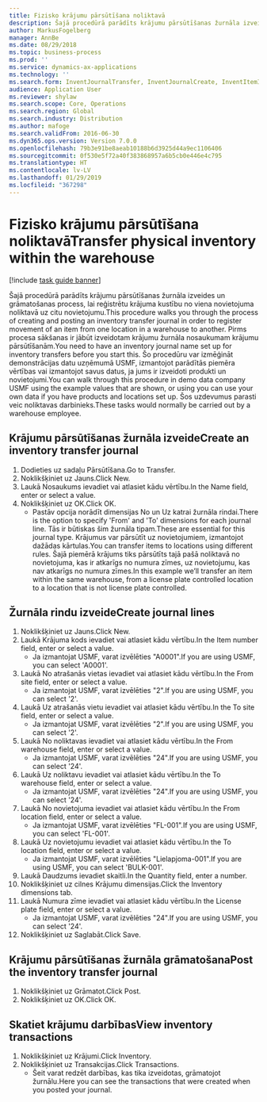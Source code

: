 ```yaml
---
title: Fizisko krājumu pārsūtīšana noliktavā
description: Šajā procedūrā parādīts krājumu pārsūtīšanas žurnāla izveides un grāmatošanas process, lai reģistrētu krājuma kustību no viena novietojuma noliktavā uz citu novietojumu.
author: MarkusFogelberg
manager: AnnBe
ms.date: 08/29/2018
ms.topic: business-process
ms.prod: ''
ms.service: dynamics-ax-applications
ms.technology: ''
ms.search.form: InventJournalTransfer, InventJournalCreate, InventItemIdLookupSimple, InventLocationIdLookup, WMSLocationIdLookup, InventTrans
audience: Application User
ms.reviewer: shylaw
ms.search.scope: Core, Operations
ms.search.region: Global
ms.search.industry: Distribution
ms.author: mafoge
ms.search.validFrom: 2016-06-30
ms.dyn365.ops.version: Version 7.0.0
ms.openlocfilehash: 79b3e91be8aeab10188b6d3925d44a9ec1106406
ms.sourcegitcommit: 0f530e5f72a40f383868957a6b5cb0e446e4c795
ms.translationtype: HT
ms.contentlocale: lv-LV
ms.lasthandoff: 01/29/2019
ms.locfileid: "367298"
---
```

# <a name="transfer-physical-inventory-within-the-warehouse"></a><span data-ttu-id="0ddb7-103">Fizisko krājumu pārsūtīšana noliktavā</span><span class="sxs-lookup"><span data-stu-id="0ddb7-103">Transfer physical inventory within the warehouse</span></span>

[!include [task guide banner](../../includes/task-guide-banner.md)]

<span data-ttu-id="0ddb7-104">Šajā procedūrā parādīts krājumu pārsūtīšanas žurnāla izveides un grāmatošanas process, lai reģistrētu krājuma kustību no viena novietojuma noliktavā uz citu novietojumu.</span><span class="sxs-lookup"><span data-stu-id="0ddb7-104">This procedure walks you through the process of creating and posting an inventory transfer journal in order to register movement of an item from one location in a warehouse to another.</span></span> <span data-ttu-id="0ddb7-105">Pirms procesa sākšanas ir jābūt izveidotam krājumu žurnāla nosaukumam krājumu pārsūtīšanām.</span><span class="sxs-lookup"><span data-stu-id="0ddb7-105">You need to have an inventory journal name set up for inventory transfers before you start this.</span></span> <span data-ttu-id="0ddb7-106">Šo procedūru var izmēģināt demonstrācijas datu uzņēmumā USMF, izmantojot parādītās piemēra vērtības vai izmantojot savus datus, ja jums ir izveidoti produkti un novietojumi.</span><span class="sxs-lookup"><span data-stu-id="0ddb7-106">You can walk through this procedure in demo data company USMF using the example values that are shown, or using you can use your own data if you have products and locations set up.</span></span> <span data-ttu-id="0ddb7-107">Šos uzdevumus parasti veic noliktavas darbinieks.</span><span class="sxs-lookup"><span data-stu-id="0ddb7-107">These tasks would normally be carried out by a warehouse employee.</span></span>


## <a name="create-an-inventory-transfer-journal"></a><span data-ttu-id="0ddb7-108">Krājumu pārsūtīšanas žurnāla izveide</span><span class="sxs-lookup"><span data-stu-id="0ddb7-108">Create an inventory transfer journal</span></span>
1. <span data-ttu-id="0ddb7-109">Dodieties uz sadaļu Pārsūtīšana.</span><span class="sxs-lookup"><span data-stu-id="0ddb7-109">Go to Transfer.</span></span>
2. <span data-ttu-id="0ddb7-110">Noklikšķiniet uz Jauns.</span><span class="sxs-lookup"><span data-stu-id="0ddb7-110">Click New.</span></span>
3. <span data-ttu-id="0ddb7-111">Laukā Nosaukums ievadiet vai atlasiet kādu vērtību.</span><span class="sxs-lookup"><span data-stu-id="0ddb7-111">In the Name field, enter or select a value.</span></span>
4. <span data-ttu-id="0ddb7-112">Noklikšķiniet uz OK.</span><span class="sxs-lookup"><span data-stu-id="0ddb7-112">Click OK.</span></span>
    * <span data-ttu-id="0ddb7-113">Pastāv opcija norādīt dimensijas No un Uz katrai žurnāla rindai.</span><span class="sxs-lookup"><span data-stu-id="0ddb7-113">There is the option to specify 'From' and 'To' dimensions for each journal line.</span></span> <span data-ttu-id="0ddb7-114">Tās ir būtiskas šim žurnāla tipam.</span><span class="sxs-lookup"><span data-stu-id="0ddb7-114">These are essential for this journal type.</span></span> <span data-ttu-id="0ddb7-115">Krājumus var pārsūtīt uz novietojumiem, izmantojot dažādas kārtulas.</span><span class="sxs-lookup"><span data-stu-id="0ddb7-115">You can transfer items to locations using different rules.</span></span> <span data-ttu-id="0ddb7-116">Šajā piemērā krājums tiks pārsūtīts tajā pašā noliktavā no novietojuma, kas ir atkarīgs no numura zīmes, uz novietojumu, kas nav atkarīgs no numura zīmes.</span><span class="sxs-lookup"><span data-stu-id="0ddb7-116">In this example we’ll transfer an item within the same warehouse, from a license plate controlled location to a location that is not license plate controlled.</span></span>   

## <a name="create-journal-lines"></a><span data-ttu-id="0ddb7-117">Žurnāla rindu izveide</span><span class="sxs-lookup"><span data-stu-id="0ddb7-117">Create journal lines</span></span>
1. <span data-ttu-id="0ddb7-118">Noklikšķiniet uz Jauns.</span><span class="sxs-lookup"><span data-stu-id="0ddb7-118">Click New.</span></span>
2. <span data-ttu-id="0ddb7-119">Laukā Krājuma kods ievadiet vai atlasiet kādu vērtību.</span><span class="sxs-lookup"><span data-stu-id="0ddb7-119">In the Item number field, enter or select a value.</span></span>
    * <span data-ttu-id="0ddb7-120">Ja izmantojat USMF, varat izvēlēties "A0001".</span><span class="sxs-lookup"><span data-stu-id="0ddb7-120">If you are using USMF, you can select 'A0001'.</span></span>  
3. <span data-ttu-id="0ddb7-121">Laukā No atrašanās vietas ievadiet vai atlasiet kādu vērtību.</span><span class="sxs-lookup"><span data-stu-id="0ddb7-121">In the From site field, enter or select a value.</span></span>
    * <span data-ttu-id="0ddb7-122">Ja izmantojat USMF, varat izvēlēties "2".</span><span class="sxs-lookup"><span data-stu-id="0ddb7-122">If you are using USMF, you can select '2'.</span></span>  
4. <span data-ttu-id="0ddb7-123">Laukā Uz atrašanās vietu ievadiet vai atlasiet kādu vērtību.</span><span class="sxs-lookup"><span data-stu-id="0ddb7-123">In the To site field, enter or select a value.</span></span>
    * <span data-ttu-id="0ddb7-124">Ja izmantojat USMF, varat izvēlēties "2".</span><span class="sxs-lookup"><span data-stu-id="0ddb7-124">If you are using USMF, you can select '2'.</span></span>  
5. <span data-ttu-id="0ddb7-125">Laukā No noliktavas ievadiet vai atlasiet kādu vērtību.</span><span class="sxs-lookup"><span data-stu-id="0ddb7-125">In the From warehouse field, enter or select a value.</span></span>
    * <span data-ttu-id="0ddb7-126">Ja izmantojat USMF, varat izvēlēties "24".</span><span class="sxs-lookup"><span data-stu-id="0ddb7-126">If you are using USMF, you can select '24'.</span></span>  
6. <span data-ttu-id="0ddb7-127">Laukā Uz noliktavu ievadiet vai atlasiet kādu vērtību.</span><span class="sxs-lookup"><span data-stu-id="0ddb7-127">In the To warehouse field, enter or select a value.</span></span>
    * <span data-ttu-id="0ddb7-128">Ja izmantojat USMF, varat izvēlēties "24".</span><span class="sxs-lookup"><span data-stu-id="0ddb7-128">If you are using USMF, you can select '24'.</span></span>  
7. <span data-ttu-id="0ddb7-129">Laukā No novietojuma ievadiet vai atlasiet kādu vērtību.</span><span class="sxs-lookup"><span data-stu-id="0ddb7-129">In the From location field, enter or select a value.</span></span>
    * <span data-ttu-id="0ddb7-130">Ja izmantojat USMF, varat izvēlēties "FL-001".</span><span class="sxs-lookup"><span data-stu-id="0ddb7-130">If you are using USMF, you can select 'FL-001'.</span></span>  
8. <span data-ttu-id="0ddb7-131">Laukā Uz novietojumu ievadiet vai atlasiet kādu vērtību.</span><span class="sxs-lookup"><span data-stu-id="0ddb7-131">In the To location field, enter or select a value.</span></span>
    * <span data-ttu-id="0ddb7-132">Ja izmantojat USMF, varat izvēlēties "Lielapjoma-001".</span><span class="sxs-lookup"><span data-stu-id="0ddb7-132">If you are using USMF, you can select 'BULK-001'.</span></span>  
9. <span data-ttu-id="0ddb7-133">Laukā Daudzums ievadiet skaitli.</span><span class="sxs-lookup"><span data-stu-id="0ddb7-133">In the Quantity field, enter a number.</span></span>
10. <span data-ttu-id="0ddb7-134">Noklikšķiniet uz cilnes Krājumu dimensijas.</span><span class="sxs-lookup"><span data-stu-id="0ddb7-134">Click the Inventory dimensions tab.</span></span>
11. <span data-ttu-id="0ddb7-135">Laukā Numura zīme ievadiet vai atlasiet kādu vērtību.</span><span class="sxs-lookup"><span data-stu-id="0ddb7-135">In the License plate field, enter or select a value.</span></span>
    * <span data-ttu-id="0ddb7-136">Ja izmantojat USMF, varat izvēlēties "24".</span><span class="sxs-lookup"><span data-stu-id="0ddb7-136">If you are using USMF, you can select '24'.</span></span>  
12. <span data-ttu-id="0ddb7-137">Noklikšķiniet uz Saglabāt.</span><span class="sxs-lookup"><span data-stu-id="0ddb7-137">Click Save.</span></span>

## <a name="post-the-inventory-transfer-journal"></a><span data-ttu-id="0ddb7-138">Krājumu pārsūtīšanas žurnāla grāmatošana</span><span class="sxs-lookup"><span data-stu-id="0ddb7-138">Post the inventory transfer journal</span></span>
1. <span data-ttu-id="0ddb7-139">Noklikšķiniet uz Grāmatot.</span><span class="sxs-lookup"><span data-stu-id="0ddb7-139">Click Post.</span></span>
2. <span data-ttu-id="0ddb7-140">Noklikšķiniet uz OK.</span><span class="sxs-lookup"><span data-stu-id="0ddb7-140">Click OK.</span></span>

## <a name="view-inventory-transactions"></a><span data-ttu-id="0ddb7-141">Skatiet krājumu darbības</span><span class="sxs-lookup"><span data-stu-id="0ddb7-141">View inventory transactions</span></span>
1. <span data-ttu-id="0ddb7-142">Noklikšķiniet uz Krājumi.</span><span class="sxs-lookup"><span data-stu-id="0ddb7-142">Click Inventory.</span></span>
2. <span data-ttu-id="0ddb7-143">Noklikšķiniet uz Transakcijas.</span><span class="sxs-lookup"><span data-stu-id="0ddb7-143">Click Transactions.</span></span>
    * <span data-ttu-id="0ddb7-144">Šeit varat redzēt darbības, kas tika izveidotas, grāmatojot žurnālu.</span><span class="sxs-lookup"><span data-stu-id="0ddb7-144">Here you can see the transactions that were created when you posted your journal.</span></span>  

